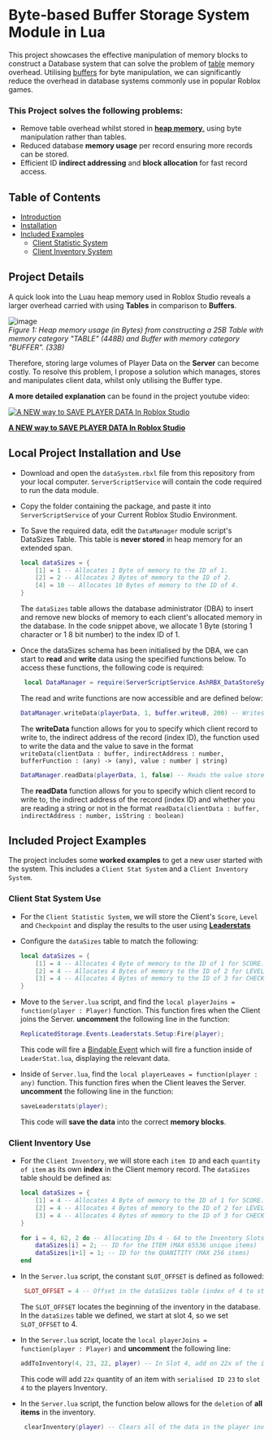 # Byte-based Buffer Storage System Module in Lua

This project showcases the effective manipulation of memory blocks to construct a Database system that can solve the problem of  [table](https://create.roblox.com/docs/reference/engine/libraries/table) memory overhead. Utilising [buffers](https://create.roblox.com/docs/reference/engine/libraries/buffer) for byte manipulation, we can significantly reduce the overhead in database systems commonly use in popular Roblox games.

### This Project solves the following problems:

- Remove table overhead whilst stored in [**heap memory**.](https://create.roblox.com/docs/studio/optimization/memory-usage#luau-heap) using byte manipulation rather than tables.
- Reduced database **memory usage** per record ensuring more records can be stored.
- Efficient ID **indirect addressing** and **block allocation** for fast record access.

## Table of Contents
- [Introduction](#project-details)
- [Installation](#local-project-installation-and-use)
- [Included Examples](#included-project-examples)
  - [Client Statistic System](#client-stat-system-use)
  - [Client Inventory System](#client-inventory-use)

## Project Details

A quick look into the Luau heap memory used in Roblox Studio reveals a larger overhead carried with using **Tables** in comparison to **Buffers**.

![image](https://github.com/user-attachments/assets/6d312755-3a44-453e-83a9-3e4500bfb64b)  
*Figure 1: Heap memory usage (in Bytes) from constructing a 25B Table with memory category "TABLE" (448B) and Buffer with memory category "BUFFER". (33B)*  

Therefore, storing large volumes of Player Data on the **Server** can become costly. To resolve this problem, I propose a solution which manages, stores and manipulates client data, whilst only utilising the Buffer type.

**A more detailed explanation** can be found in the project youtube video:

[![A NEW way to SAVE PLAYER DATA In Roblox Studio](https://img.youtube.com/vi/ArnSFrDSJvE/mqdefault.jpg)](https://www.youtube.com/watch?v=ArnSFrDSJvE)

[**A NEW way to SAVE PLAYER DATA In Roblox Studio**](https://www.youtube.com/watch?v=ArnSFrDSJvE&t=0s)

## Local Project Installation and Use

 - Download and open the `dataSystem.rbxl` file from this repository from your local computer. `ServerScriptService` will contain the code required to run the data module.
 - Copy the folder containing the package, and paste it into `ServerScriptService` of your Current Roblox Studio Environment.
 - To Save the required data, edit the `DataManager` module script's DataSizes Table. This table is **never stored** in heap memory for an extended span.
   
   ```lua
   local dataSizes = {
       [1] = 1 -- Allocates 1 Byte of memory to the ID of 1.
       [2] = 2 -- Allocates 2 Bytes of memory to the ID of 2.
       [4] = 10 -- Allocates 10 Bytes of memory to the ID of 4.
   }
   ```

   The `dataSizes` table allows the database administrator (DBA) to insert and remove new blocks of memory to each client's allocated memory in the database. In the code snippet above, we allocate 1 Byte (storing 1 character or 1 8 bit number) to the index ID of 1.

- Once the dataSizes schema has been initialised by the DBA, we can start to **read** and **write** data using the specified functions below. To access these functions, the following code is required:

  ```lua
   local DataManager = require(ServerScriptService.AshRBX_DataStoreSystem.Server.DataManager)
   ```
   The read and write functions are now accessible and are defined below:

   ```lua
   DataManager.writeData(playerData, 1, buffer.writeu8, 200) -- Writes the value of 200 using the write unsigned 8 bit integer into the memory location at Index 1. (We allocated 1 Byte to index 1 in dataSizes)
   ```

   The **writeData** function allows for you to specify which client record to write to, the indirect address of the record (index ID), the function used to write the data and the value to save in the format
  `writeData(clientData : buffer, indirectAddress : number, bufferFunction : (any) -> (any), value : number | string)`

   ```lua
   DataManager.readData(playerData, 1, false) -- Reads the value stored at the memory address of index 1, the read function reads the whole range of values based on the size given in dataSizes.
   ```
   The **readData** function allows for you to specify which client record to write to, the indirect address of the record (index ID) and whether you are reading a string or not in the format
   `readData(clientData : buffer, indirectAddress : number, isString : boolean)`

## Included Project Examples

The project includes some **worked examples** to get a new user started with the system. This includes a `Client Stat System` and a `Client Inventory System`.

### Client Stat System Use

  - For the `Client Statistic System`, we will store the Client's `Score`, `Level` and `Checkpoint` and display the results to the user using [**Leaderstats**](https://devforum.roblox.com/t/how-to-make-leaderstats-in-roblox-studio-for-beginners/1856471)
  - Configure the `dataSizes` table to match the following:

    ```lua
    local dataSizes = {
        [1] = 4 -- Allocates 4 Byte of memory to the ID of 1 for SCORE.
        [2] = 4 -- Allocates 4 Bytes of memory to the ID of 2 for LEVEL.
        [3] = 4 -- Allocates 4 Bytes of memory to the ID of 3 for CHECKPOINT.
    }
    ```
   - Move to the `Server.lua` script, and find the `local playerJoins = function(player : Player)` function. This function fires when the Client joins the Server. **uncomment** the following line in the function:

     ```lua
     ReplicatedStorage.Events.Leaderstats.Setup:Fire(player);
     ```
     This code will fire a [Bindable Event](https://create.roblox.com/docs/reference/engine/classes/BindableEvent) which will fire a function inside of `LeaderStat.lua`, displaying the relevant data.

   - Inside of `Server.lua`, find the `local playerLeaves = function(player : any)` function. This function fires when the Client leaves the Server. **uncomment** the following line in the function:

     ```lua
     saveLeaderstats(player);
     ```
     This code will **save the data** into the correct **memory blocks**.
     
### Client Inventory Use

  - For the `Client Inventory`, we will store each `item ID` and each `quantity of item` as its own **index** in the Client memory record. The `dataSizes` table should be defined as:

    ```lua
    local dataSizes = {
        [1] = 4 -- Allocates 4 Byte of memory to the ID of 1 for SCORE. (Previous)
        [2] = 4 -- Allocates 4 Bytes of memory to the ID of 2 for LEVEL. (Previous)
        [3] = 4 -- Allocates 4 Bytes of memory to the ID of 3 for CHECKPOINT. (Previous)
    }

    for i = 4, 62, 2 do -- Allocating IDs 4 - 64 to the Inventory Slots
   		dataSizes[i] = 2; -- ID for the ITEM (MAX 65536 unique items)
   		dataSizes[i+1] = 1; -- ID for the QUANITITY (MAX 256 items)
   	end
    ```
  - In the `Server.lua` script, the constant `SLOT_OFFSET` is defined as followed:

    ```lua
     SLOT_OFFSET = 4 -- Offset in the dataSizes table (index of 4 to start the inventory so change if not offset by 4).
     ```
    The `SLOT_OFFSET` locates the beginning of the inventory in the database. In the `dataSizes` table we defined, we start at slot 4, so we set `SLOT_OFFSET` to 4.
    
  - In the `Server.lua` script, locate the `local playerJoins = function(player : Player)` and **uncomment** the following line:

     ```lua
     addToInventory(4, 23, 22, player) -- In Slot 4, add on 22x of the item with ID of 23 to the players database.
     ```
     
     This code will add `22x` quantity of an item with `serialised ID 23` to `slot 4` to the players Inventory.

  - In the `Server.lua` script, the function below allows for the `deletion` of **all items** in the inventory.

    ```lua
     clearInventory(player) -- Clears all of the data in the player inventory
     ```
    
